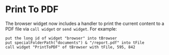 # Print To PDF

The browser widget now includes a handler to print the current content to
a PDF file via `call widget` or `send widget`. For example:

    put the long id of widget "browser" into tBrowser
    put specialFolderPath("documents") & "/report.pdf" into tFile
    call widget "PrintToPDF" of tBrowser with tFile, 595, 842
